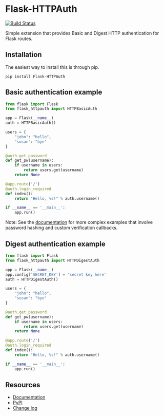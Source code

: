 Flask-HTTPAuth
==============

[![Build Status](https://travis-ci.org/miguelgrinberg/Flask-HTTPAuth.png?branch=master)](https://travis-ci.org/miguelgrinberg/Flask-HTTPAuth)

Simple extension that provides Basic and Digest HTTP authentication for Flask routes.

Installation
------------
The easiest way to install this is through pip.
```
pip install Flask-HTTPAuth
```

Basic authentication example
----------------------------

```python
from flask import Flask
from flask_httpauth import HTTPBasicAuth

app = Flask(__name__)
auth = HTTPBasicAuth()

users = {
    "john": "hello",
    "susan": "bye"
}

@auth.get_password
def get_pw(username):
    if username in users:
        return users.get(username)
    return None

@app.route('/')
@auth.login_required
def index():
    return "Hello, %s!" % auth.username()

if __name__ == '__main__':
    app.run()
```

Note: See the [documentation](http://pythonhosted.org/Flask-HTTPAuth) for more complex examples that involve password hashing and custom verification callbacks.

Digest authentication example
-----------------------------

```python
from flask import Flask
from flask_httpauth import HTTPDigestAuth

app = Flask(__name__)
app.config['SECRET_KEY'] = 'secret key here'
auth = HTTPDigestAuth()

users = {
    "john": "hello",
    "susan": "bye"
}

@auth.get_password
def get_pw(username):
    if username in users:
        return users.get(username)
    return None

@app.route('/')
@auth.login_required
def index():
    return "Hello, %s!" % auth.username()

if __name__ == '__main__':
    app.run()
```

Resources
---------

- [Documentation](http://flask-httpauth.readthedocs.io/en/latest/)
- [PyPI](https://pypi.python.org/pypi/Flask-HTTPAuth)
- [Change log](https://github.com/miguelgrinberg/Flask-HTTPAuth/blob/master/CHANGELOG.md)
